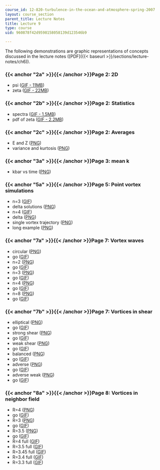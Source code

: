 ```yaml
---
course_id: 12-820-turbulence-in-the-ocean-and-atmosphere-spring-2007
layout: course_section
parent_title: Lecture Notes
title: Lecture 9
type: course
uid: 960878f42d9598158058139d123546b9

---
```


The following demonstrations are graphic representations of concepts discussed in the lecture notes ([PDF]({{< baseurl >}}/sections/lecture-notes/ch6)).

### {{< anchor "2a" >}}{{< /anchor >}}Page 2: 2D

*   psi ([GIF - 11MB](/ans7870/12/12.820/s07/lecturenotes/demos/p512.gif))
*   zeta ([GIF - 22MB](/ans7870/12/12.820/s07/lecturenotes/demos/q512.gif))

### {{< anchor "2b" >}}{{< /anchor >}}Page 2: Statistics

*   spectra ([GIF - 1.5MB](/ans7870/12/12.820/s07/lecturenotes/demos/s512.gif))
*   pdf of zeta ([GIF - 2.2MB](/ans7870/12/12.820/s07/lecturenotes/demos/pdf512.gif))

### {{< anchor "2c" >}}{{< /anchor >}}Page 2: Averages

*   E and Z ([PNG](/ans7870/12/12.820/s07/lecturenotes/demos/ez.png))
*   variance and kurtosis ([PNG](/ans7870/12/12.820/s07/lecturenotes/demos/vk.png))

### {{< anchor "3a" >}}{{< /anchor >}}Page 3: mean k

*   kbar vs time ([PNG](/ans7870/12/12.820/s07/lecturenotes/demos/kb.png))

### {{< anchor "5a" >}}{{< /anchor >}}Page 5: Point vortex simulations

*   n=3 ([GIF](/ans7870/12/12.820/s07/lecturenotes/demos/pv1.gif))
*   delta solutions ([PNG](/ans7870/12/12.820/s07/lecturenotes/demos/pv1.png))
*   n=4 ([GIF](/ans7870/12/12.820/s07/lecturenotes/demos/pv2.gif))
*   delta ([PNG](/ans7870/12/12.820/s07/lecturenotes/demos/pv2.png))
*   single vortex trajectory ([PNG](/ans7870/12/12.820/s07/lecturenotes/demos/pv2a.png))
*   long example ([PNG](/ans7870/12/12.820/s07/lecturenotes/demos/fourvlong.png))

### {{< anchor "7a" >}}{{< /anchor >}}Page 7: Vortex waves

*   circular ([PNG](/ans7870/12/12.820/s07/lecturenotes/demos/v0.png))
*   go ([GIF](/ans7870/12/12.820/s07/lecturenotes/demos/v0.gif))
*   n=2 ([PNG](/ans7870/12/12.820/s07/lecturenotes/demos/v1.png))
*   go ([GIF](/ans7870/12/12.820/s07/lecturenotes/demos/v1.gif))
*   n=3 ([PNG](/ans7870/12/12.820/s07/lecturenotes/demos/v2.png))
*   go ([GIF](/ans7870/12/12.820/s07/lecturenotes/demos/v2.gif))
*   n=4 ([PNG](/ans7870/12/12.820/s07/lecturenotes/demos/v3.png))
*   go ([GIF](/ans7870/12/12.820/s07/lecturenotes/demos/v3.gif))
*   n=8 ([PNG](/ans7870/12/12.820/s07/lecturenotes/demos/v4.png))
*   go ([GIF](/ans7870/12/12.820/s07/lecturenotes/demos/v4.gif))

### {{< anchor "7b" >}}{{< /anchor >}}Page 7: Vortices in shear

*   elliptical ([PNG](/ans7870/12/12.820/s07/lecturenotes/demos/v5.png))
*   go ([GIF](/ans7870/12/12.820/s07/lecturenotes/demos/v5.gif))
*   strong shear ([PNG](/ans7870/12/12.820/s07/lecturenotes/demos/v6.png))
*   go ([GIF](/ans7870/12/12.820/s07/lecturenotes/demos/v6.gif))
*   weak shear ([PNG](/ans7870/12/12.820/s07/lecturenotes/demos/v7.png))
*   go ([GIF](/ans7870/12/12.820/s07/lecturenotes/demos/v7.gif))
*   balanced ([PNG](/ans7870/12/12.820/s07/lecturenotes/demos/v8.png))
*   go ([GIF](/ans7870/12/12.820/s07/lecturenotes/demos/v8.gif))
*   adverse ([PNG](/ans7870/12/12.820/s07/lecturenotes/demos/v9.png))
*   go ([GIF](/ans7870/12/12.820/s07/lecturenotes/demos/v9.gif))
*   adverse weak ([PNG](/ans7870/12/12.820/s07/lecturenotes/demos/v10.png))
*   go ([GIF](/ans7870/12/12.820/s07/lecturenotes/demos/v10.gif))

### {{< anchor "8a" >}}{{< /anchor >}}Page 8: Vortices in neighbor field

*   R=4 ([PNG](/ans7870/12/12.820/s07/lecturenotes/demos/v11.png))
*   go ([GIF](/ans7870/12/12.820/s07/lecturenotes/demos/v11.gif))
*   R=3 ([PNG](/ans7870/12/12.820/s07/lecturenotes/demos/v12.png))
*   go ([GIF](/ans7870/12/12.820/s07/lecturenotes/demos/v12.gif))
*   R=3.5 ([PNG](/ans7870/12/12.820/s07/lecturenotes/demos/v13.png))
*   go ([GIF](/ans7870/12/12.820/s07/lecturenotes/demos/v13.gif))
*   R=4 full ([GIF](/ans7870/12/12.820/s07/lecturenotes/demos/m4.0.gif))
*   R=3.5 full ([GIF](/ans7870/12/12.820/s07/lecturenotes/demos/m3.5.gif))
*   R=3.45 full ([GIF](/ans7870/12/12.820/s07/lecturenotes/demos/m3.45.gif))
*   R=3.4 full ([GIF](/ans7870/12/12.820/s07/lecturenotes/demos/m3.4.gif))
*   R=3.3 full ([GIF](/ans7870/12/12.820/s07/lecturenotes/demos/m3.3.gif))